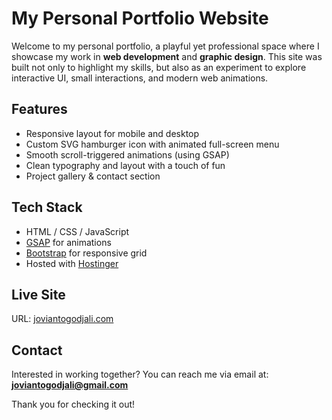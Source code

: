 # My Personal Portfolio Website

Welcome to my personal portfolio, a playful yet professional space where I showcase my work in **web development** and **graphic design**. This site was built not only to highlight my skills, but also as an experiment to explore interactive UI, small interactions, and modern web animations.

## Features

- Responsive layout for mobile and desktop
- Custom SVG hamburger icon with animated full-screen menu
- Smooth scroll-triggered animations (using GSAP)
- Clean typography and layout with a touch of fun
- Project gallery & contact section

## Tech Stack

- HTML / CSS / JavaScript
- [GSAP](https://greensock.com/gsap/) for animations
- [Bootstrap](https://getbootstrap.com/) for responsive grid
- Hosted with [Hostinger](https://www.hostinger.com/id)

## Live Site

URL: [joviantogodjali.com](https://joviantogodjali.com)

## Contact

Interested in working together? You can reach me via email at: **joviantogodjali@gmail.com**

Thank you for checking it out!
